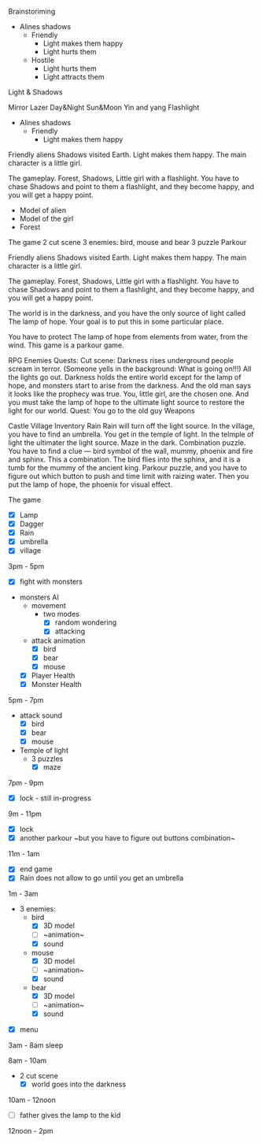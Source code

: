 Brainstoriming

- Alines shadows
  - Friendly
    - Light makes them happy
    - Light hurts them
  - Hostile
    - Light hurts them
    - Light attracts them

Light & Shadows

Mirror
Lazer
Day&Night
Sun&Moon
Yin and yang
Flashlight


- Alines shadows
  - Friendly
    - Light makes them happy

Friendly aliens Shadows visited Earth. Light makes them happy. The main character is a little girl. 

The gameplay.
Forest, Shadows, Little girl with a flashlight. You have to chase Shadows and point to them a flashlight, and they become happy, and you will get a happy point. 

- Model of alien
- Model of the girl
- Forest


The game
2 cut scene
3 enemies: bird, mouse and bear
3 puzzle
Parkour

Friendly aliens Shadows visited Earth. Light makes them happy. The main character is a little girl. 

The gameplay.
Forest, Shadows, Little girl with a flashlight. You have to chase Shadows and point to them a flashlight, and they become happy, and you will get a happy point. 

The world is in the darkness, and you have the only source of light called The lamp of hope. Your goal is to put this in some particular place.

You have to protect The lamp of hope from elements from water, from the wind. This game is a parkour game.

RPG
Enemies
Quests:
Cut scene: Darkness rises underground people scream in terror. (Someone yells in the background: What is going on!!!) All the lights go out. Darkness holds the entire world except for the lamp of hope, and monsters start to arise from the darkness. And the old man says it looks like the prophecy was true. You, little girl, are the chosen one. And you must take the lamp of hope to the ultimate light source to restore the light for our world.
Quest:
You go to the old guy
Weapons

Castle
Village
Inventory
Rain
Rain will turn off the light source.
In the village, you have to find an umbrella.
You get in the temple of light. In the telmple of light the ultimater the light source.
Maze in the dark.
Combination puzzle. You have to find a clue — bird symbol of the wall, mummy, phoenix and fire and sphinx. This a combination. 
The bird flies into the sphinx, and it is a tumb for the mummy of the ancient king.
Parkour puzzle, and you have to figure out which button to push and time limit with raizing water.
Then you put the lamp of hope, the phoenix for visual effect. 

The game
- [x] Lamp
- [x] Dagger
- [x] Rain
- [x] umbrella
- [x] village

3pm - 5pm
- [x] fight with monsters
- monsters AI
  - movement
    - two modes
      - [x] random wondering
      - [x] attacking
  - attack animation
    - [x] bird
    - [x] bear
    - [x] mouse
  - [x] Player Health
  - [x] Monster Health

5pm - 7pm
  - attack sound
    - [x] bird
    - [x] bear
    - [x] mouse
- Temple of light
   - 3 puzzles
     - [x] maze

7pm - 9pm
   - [x] lock - still in-progress

9m - 11pm
- [x] lock
- [x] another parkour ~but you have to figure out buttons combination~

11m - 1am
- [x] end game
- [x] Rain does not allow to go until you get an umbrella

1m - 3am
- 3 enemies:
  - bird
    - [x] 3D model
    - [ ] ~animation~
    - [x] sound
  - mouse
    - [x] 3D model
    - [ ] ~animation~
    - [x] sound
  - bear
    - [x] 3D model
    - [ ] ~animation~
    - [x] sound
- [x] menu

3am - 8am sleep

8am - 10am 
- 2 cut scene
  - [x] world goes into the darkness

10am - 12noon
  - [ ] father gives the lamp to the kid

12noon - 2pm


